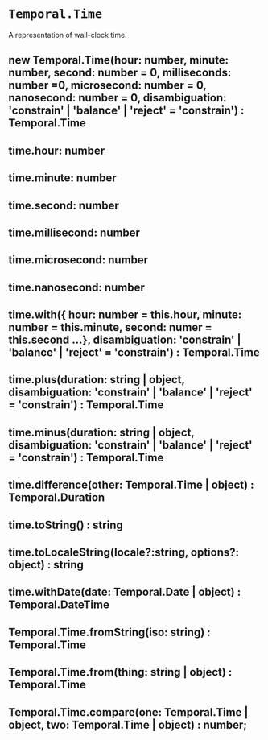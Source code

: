 # `Temporal.Time`

A representation of wall-clock time.


## new Temporal.Time(hour: number, minute: number, second: number = 0, milliseconds: number =0, microsecond: number = 0, nanosecond: number = 0, disambiguation: 'constrain' | 'balance' | 'reject' = 'constrain') : Temporal.Time

## time.hour: number

## time.minute: number

## time.second: number

## time.millisecond: number

## time.microsecond: number

## time.nanosecond: number

## time.with({ hour: number = this.hour, minute: number = this.minute, second: numer = this.second ...}, disambiguation: 'constrain' | 'balance' | 'reject' = 'constrain') : Temporal.Time

## time.plus(duration: string | object, disambiguation: 'constrain' | 'balance' | 'reject' = 'constrain') : Temporal.Time

## time.minus(duration: string | object, disambiguation: 'constrain' | 'balance' | 'reject' = 'constrain') : Temporal.Time

## time.difference(other: Temporal.Time | object) : Temporal.Duration

## time.toString() : string

## time.toLocaleString(locale?:string, options?: object) : string

## time.withDate(date: Temporal.Date | object) : Temporal.DateTime

## Temporal.Time.fromString(iso: string) : Temporal.Time

## Temporal.Time.from(thing: string | object) : Temporal.Time

## Temporal.Time.compare(one: Temporal.Time | object, two: Temporal.Time | object) : number;
